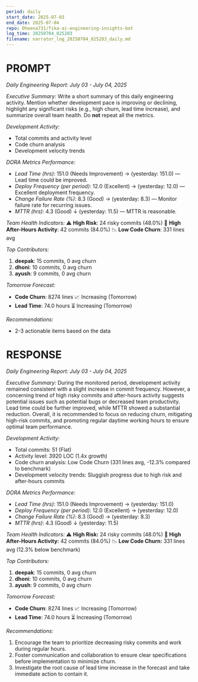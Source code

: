 ```yaml
---
period: daily
start_date: 2025-07-03
end_date: 2025-07-04
repo: Dheena731/fika-ai-engineering-insights-bot
log_time: 20250704_025203
filename: narrator_log_20250704_025203_daily.md
---
```


# PROMPT


*Daily Engineering Report: July 03 - July 04, 2025*

*Executive Summary:*
Write a short summary of this daily engineering activity. Mention whether development pace is improving or declining, highlight any significant risks (e.g., high churn, lead time increase), and summarize overall team health. Do **not** repeat all the metrics.

*Development Activity:*
- Total commits and activity level
- Code churn analysis
- Development velocity trends

*DORA Metrics Performance:*
- *Lead Time (hrs)*: 151.0 (Needs Improvement) → (yesterday: 151.0) — Lead time could be improved.
- *Deploy Frequency (per period)*: 12.0 (Excellent) → (yesterday: 12.0) — Excellent deployment frequency.
- *Change Failure Rate (%)*: 8.3 (Good) → (yesterday: 8.3) — Monitor failure rate for recurring issues.
- *MTTR (hrs)*: 4.3 (Good) ↓ (yesterday: 11.5) — MTTR is reasonable.

*Team Health Indicators:*
⚠️  **High Risk**: 24 risky commits (48.0%)
🌙 **High After-Hours Activity**: 42 commits (84.0%)
📉 **Low Code Churn**: 331 lines avg

*Top Contributors:*
  1. **deepak**: 15 commits, 0 avg churn
  2. **dhoni**: 10 commits, 0 avg churn
  3. **ayush**: 9 commits, 0 avg churn

*Tomorrow Forecast:*
- **Code Churn**: 8274 lines 📈 Increasing (Tomorrow)
- **Lead Time**: 74.0 hours ⏳ Increasing (Tomorrow)

*Recommendations:*
- 2-3 actionable items based on the data



# RESPONSE

 *Daily Engineering Report: July 03 - July 04, 2025*

*Executive Summary:*
During the monitored period, development activity remained consistent with a slight increase in commit frequency. However, a concerning trend of high risky commits and after-hours activity suggests potential issues such as potential bugs or decreased team productivity. Lead time could be further improved, while MTTR showed a substantial reduction. Overall, it is recommended to focus on reducing churn, mitigating high-risk commits, and promoting regular daytime working hours to ensure optimal team performance.

*Development Activity:*
- Total commits: 51 (Flat)
- Activity level: 3920 LOC (1.4x growth)
- Code churn analysis: Low Code Churn (331 lines avg, -12.3% compared to benchmark)
- Development velocity trends: Sluggish progress due to high risk and after-hours commits

*DORA Metrics Performance:*
- *Lead Time (hrs)*: 151.0 (Needs Improvement) → (yesterday: 151.0)
- *Deploy Frequency (per period)*: 12.0 (Excellent) → (yesterday: 12.0)
- *Change Failure Rate (%)*: 8.3 (Good) → (yesterday: 8.3)
- *MTTR (hrs)*: 4.3 (Good) ↓ (yesterday: 11.5)

*Team Health Indicators:*
⚠️  **High Risk:** 24 risky commits (48.0%)
🌙 **High After-Hours Activity:** 42 commits (84.0%)
📉 **Low Code Churn:** 331 lines avg (12.3% below benchmark)

*Top Contributors:*
  1. **deepak**: 15 commits, 0 avg churn
  2. **dhoni**: 10 commits, 0 avg churn
  3. **ayush**: 9 commits, 0 avg churn

*Tomorrow Forecast:*
- **Code Churn**: 8274 lines 📈 Increasing (Tomorrow)
- **Lead Time**: 74.0 hours ⏳ Increasing (Tomorrow)

*Recommendations:*
1. Encourage the team to prioritize decreasing risky commits and work during regular hours.
2. Foster communication and collaboration to ensure clear specifications before implementation to minimize churn.
3. Investigate the root cause of lead time increase in the forecast and take immediate action to contain it.